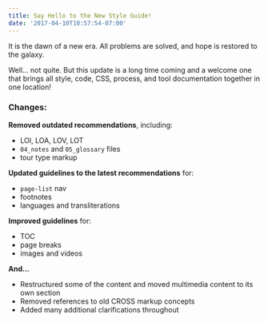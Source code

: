 ```yaml
---
title: Say Hello to the New Style Guide!
date: '2017-04-10T10:57:54-07:00'
---
```

It is the dawn of a new era. All problems are solved, and hope is restored to the galaxy.

Well... not quite. But this update is a long time coming and a welcome one that brings all style, code, CSS, process, and tool documentation together in one location!

### Changes:

**Removed outdated recommendations**, including:
  * LOI, LOA, LOV, LOT
  * `04_notes` and `05_glossary` files
  * tour type markup

**Updated guidelines to the latest recommendations** for:
  * `page-list` nav
  * footnotes
  * languages and transliterations

**Improved guidelines** for:
  * TOC
  * page breaks
  * images and videos

**And...**

* Restructured some of the content and moved multimedia content to its own section
* Removed references to old CROSS markup concepts
* Added many additional clarifications throughout
